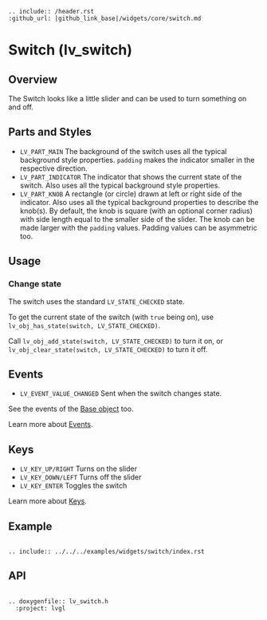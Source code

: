 ```eval_rst
.. include:: /header.rst
:github_url: |github_link_base|/widgets/core/switch.md
```

# Switch (lv_switch)

## Overview

The Switch looks like a little slider and can be used to turn something on and off.


## Parts and Styles
- `LV_PART_MAIN` The background of the switch uses all the typical background style properties. `padding` makes the indicator smaller in the respective direction.
- `LV_PART_INDICATOR` The indicator that shows the current state of the switch. Also uses all the typical background style properties.
- `LV_PART_KNOB` A rectangle (or circle) drawn at left or right side of the indicator. Also uses all the typical background properties to describe the knob(s). By default, the knob is square (with an optional corner radius) with side length equal to the smaller side of the slider. The knob can be made larger with the `padding` values. Padding values can be asymmetric too.

## Usage

### Change state
The switch uses the standard `LV_STATE_CHECKED` state.

To get the current state of the switch (with `true` being on), use `lv_obj_has_state(switch, LV_STATE_CHECKED)`.

Call `lv_obj_add_state(switch, LV_STATE_CHECKED)` to turn it on, or `lv_obj_clear_state(switch, LV_STATE_CHECKED)` to turn it off.


## Events
- `LV_EVENT_VALUE_CHANGED` Sent when the switch changes state.

See the events of the [Base object](/widgets/obj) too.

Learn more about [Events](/overview/event).

## Keys
- `LV_KEY_UP/RIGHT` Turns on the slider
- `LV_KEY_DOWN/LEFT` Turns off the slider
- `LV_KEY_ENTER` Toggles the switch

Learn more about [Keys](/overview/indev).

## Example

```eval_rst

.. include:: ../../../examples/widgets/switch/index.rst

```

## API

```eval_rst

.. doxygenfile:: lv_switch.h
  :project: lvgl

```

